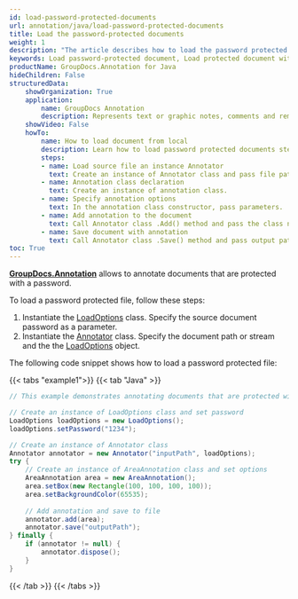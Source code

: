 ```yaml
---
id: load-password-protected-documents
url: annotation/java/load-password-protected-documents
title: Load the password-protected documents
weight: 1
description: "The article describes how to load the password protected PDF, Word, Excel, PowerPoint documents using GroupDocs.Annotation for Java."
keywords: Load password-protected document, Load protected document with GroupDocs.Annotation
productName: GroupDocs.Annotation for Java
hideChildren: False
structuredData:
    showOrganization: True
    application:    
        name: GroupDocs Annotation
        description: Represents text or graphic notes, comments and remarks attached to a specific part of the content of the document using Java
    showVideo: False
    howTo:
        name: How to load document from local
        description: Learn how to load password protected documents step by step
        steps:
        - name: Load source file an instance Annotator
          text: Create an instance of Annotator class and pass file path with password to it.
        - name: Annotation class declaration
          text: Create an instance of annotation class.
        - name: Specify annotation options 
          text: In the annotation class constructor, pass parameters.
        - name: Add annotation to the document
          text: Call Annotator class .Add() method and pass the class name annotation.
        - name: Save document with annotation
          text: Call Annotator class .Save() method and pass output path file with class SaveOptions.
toc: True
---
```


[**GroupDocs.Annotation**](https://products.groupdocs.com/annotation/java) allows to annotate documents that are protected with a password.

To load a password protected file, follow these steps:

1. Instantiate the [LoadOptions](https://reference.groupdocs.com/java/annotation/com.groupdocs.annotation/Annotator) class. Specify the source document password as a parameter.
2. Instantiate the [Annotator](https://reference.groupdocs.com/java/annotation/com.groupdocs.annotation/Annotator) class. Specify the document path or stream and the the [LoadOptions](https://reference.groupdocs.com/java/annotation/com.groupdocs.annotation/Annotator) object.


The following code snippet shows how to load a password protected file:

{{< tabs "example1">}}
{{< tab "Java" >}}
```java
// This example demonstrates annotating documents that are protected with a password.

// Create an instance of LoadOptions class and set password
LoadOptions loadOptions = new LoadOptions();
loadOptions.setPassword("1234");

// Create an instance of Annotator class
Annotator annotator = new Annotator("inputPath", loadOptions);
try {
    // Create an instance of AreaAnnotation class and set options
    AreaAnnotation area = new AreaAnnotation();
    area.setBox(new Rectangle(100, 100, 100, 100));
    area.setBackgroundColor(65535);
    
    // Add annotation and save to file
    annotator.add(area);
    annotator.save("outputPath");
} finally {
    if (annotator != null) {
        annotator.dispose();
    }
}
```
{{< /tab >}}
{{< /tabs >}}